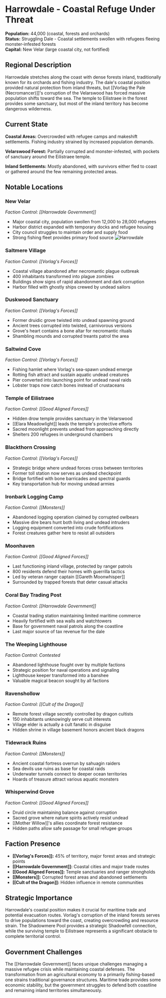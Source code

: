 # Harrowdale - Coastal Refuge Under Threat

**Population:** 44,000 (coastal, forests and orchards)  
**Status:** Struggling Dale - Coastal settlements swollen with refugees fleeing monster-infested forests  
**Capital:** New Velar (large coastal city, not fortified)

## Regional Description

Harrowdale stretches along the coast with dense forests inland, traditionally known for its orchards and fishing industry. The dale's coastal position provided natural protection from inland threats, but [[Vorlag the Pale (Necromancer)]]'s corruption of the Velarswood has forced massive population shifts toward the sea. The temple to Eilistraee in the forest provides some sanctuary, but most of the inland territory has become dangerous wilderness.

## Current State

**Coastal Areas:** Overcrowded with refugee camps and makeshift settlements. Fishing industry strained by increased population demands.

**Velarswood Forest:** Partially corrupted and monster-infested, with pockets of sanctuary around the Eilistraee temple.

**Inland Settlements:** Mostly abandoned, with survivors either fled to coast or gathered around the few remaining protected areas.

## Notable Locations

### **New Velar**
*Faction Control: [[Harrowdale Government]]*
- Major coastal city, population swollen from 12,000 to 28,000 refugees
- Harbor district expanded with temporary docks and refugee housing
- City council struggles to maintain order and supply food
- Strong fishing fleet provides primary food source
![Harrowdale](/Assets/Harrowdale.png)

### **Saltmere Village**
*Faction Control: [[Vorlag's Forces]]*
- Coastal village abandoned after necromantic plague outbreak
- 400 inhabitants transformed into plague zombies
- Buildings show signs of rapid abandonment and dark corruption
- Harbor filled with ghostly ships crewed by undead sailors

### **Duskwood Sanctuary**
*Faction Control: [[Vorlag's Forces]]*
- Former druidic grove twisted into undead spawning ground
- Ancient trees corrupted into twisted, carnivorous versions
- Grove's heart contains a bone altar for necromantic rituals
- Shambling mounds and corrupted treants patrol the area

### **Saltwind Cove**
*Faction Control: [[Vorlag's Forces]]*
- Fishing hamlet where Vorlag's sea-spawn undead emerge
- Rotting fish attract and sustain aquatic undead creatures
- Pier converted into launching point for undead naval raids
- Lobster traps now catch bones instead of crustaceans

### **Temple of Eilistraee**
*Faction Control: [[Good Aligned Forces]]*
- Hidden drow temple provides sanctuary in the Velarswood
- [[Elara Meadowlight]] leads the temple's protective efforts
- Sacred moonlight prevents undead from approaching directly
- Shelters 200 refugees in underground chambers

### **Blackthorn Crossing**
*Faction Control: [[Vorlag's Forces]]*
- Strategic bridge where undead forces cross between territories
- Former toll station now serves as undead checkpoint
- Bridge fortified with bone barricades and spectral guards
- Key transportation hub for moving undead armies

### **Ironbark Logging Camp**
*Faction Control: [[Monsters]]*
- Abandoned logging operation claimed by corrupted owlbears
- Massive dire bears hunt both living and undead intruders
- Logging equipment converted into crude fortifications
- Forest creatures gather here to resist all outsiders

### **Moonhaven**
*Faction Control: [[Good Aligned Forces]]*
- Last functioning inland village, protected by ranger patrols
- 800 residents defend their homes with guerrilla tactics
- Led by veteran ranger captain [[Gareth Moonwhisper]]
- Surrounded by trapped forests that deter casual attacks

### **Coral Bay Trading Post**
*Faction Control: [[Harrowdale Government]]*
- Coastal trading station maintaining limited maritime commerce
- Heavily fortified with sea walls and watchtowers
- Base for government naval patrols along the coastline
- Last major source of tax revenue for the dale

### **The Weeping Lighthouse**
*Faction Control: Contested*
- Abandoned lighthouse fought over by multiple factions
- Strategic position for naval operations and signaling
- Lighthouse keeper transformed into a banshee
- Valuable magical beacon sought by all factions

### **Ravenshollow**
*Faction Control: [[Cult of the Dragon]]*
- Remote forest village secretly controlled by dragon cultists
- 150 inhabitants unknowingly serve cult interests
- Village elder is actually a cult fanatic in disguise
- Hidden shrine in village basement honors ancient black dragons

### **Tidewrack Ruins**
*Faction Control: [[Monsters]]*
- Ancient coastal fortress overrun by sahuagin raiders
- Sea devils use ruins as base for coastal raids
- Underwater tunnels connect to deeper ocean territories
- Hoards of treasure attract various aquatic monsters

### **Whisperwind Grove**
*Faction Control: [[Good Aligned Forces]]*
- Druid circle maintaining balance against corruption
- Sacred grove where nature spirits actively resist undead
- [[Mother Willow]]'s allies coordinate forest resistance
- Hidden paths allow safe passage for small refugee groups

## Faction Presence

- **[[Vorlag's Forces]]:** 45% of territory, major forest areas and strategic points
- **[[Harrowdale Government]]:** Coastal cities and major trade routes
- **[[Good Aligned Forces]]:** Temple sanctuaries and ranger strongholds
- **[[Monsters]]:** Corrupted forest areas and abandoned settlements
- **[[Cult of the Dragon]]:** Hidden influence in remote communities

## Strategic Importance

Harrowdale's coastal position makes it crucial for maritime trade and potential evacuation routes. Vorlag's corruption of the inland forests serves to drive populations toward the coast, creating overcrowding and resource strain. The Shadowmere Pool provides a strategic Shadowfell connection, while the surviving temple to Eilistraee represents a significant obstacle to complete territorial control.

## Government Challenges

The [[Harrowdale Government]] faces unique challenges managing a massive refugee crisis while maintaining coastal defenses. The transformation from an agricultural economy to a primarily fishing-based one strains traditional governance structures. Maritime trade provides some economic stability, but the government struggles to defend both coastline and remaining inland territories simultaneously.
